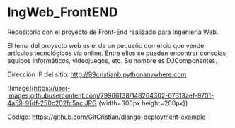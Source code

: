 # IngWeb_FrontEND
Repositorio con el proyecto de Front-End realizado para Ingeniería Web. 

El tema del proyecto web es el de un pequeño comercio que vende artículos tecnológicos vía online. Entre ellos se pueden encontrar consolas, equipos informáticos, videojuegos, etc. Su nombre es DJComponentes.

Dirección IP del sitio: http://99cristianb.pythonanywhere.com

![image](https://user-images.githubusercontent.com/79966138/148264302-67313aef-9701-4a59-91df-250c202fc5ac.JPG {width=300px height=200px})


Código: https://github.com/GitCristian/django-deployment-example
